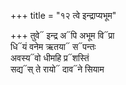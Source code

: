 +++
title = "१२ त्वे इन्द्राप्यभूम"

+++
तुवे᳓ इन्द्र अ᳓पि अभूम वि᳓प्रा  
धि᳓यं वनेम ऋतया᳓ स᳓पन्तः  
अवस्य᳓वो धीमहि प्र᳓शस्तिं  
सद्य᳓स् ते रायो᳓ दाव᳓ने सियाम